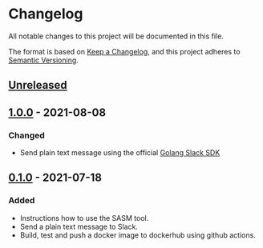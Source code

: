 # Changelog

All notable changes to this project will be documented in this file.

The format is based on [Keep a Changelog](https://keepachangelog.com/en/1.0.0/),
and this project adheres to [Semantic Versioning](https://semver.org/spec/v2.0.0.html).

## [Unreleased]

## [1.0.0] - 2021-08-08

### Changed

- Send plain text message using the official [Golang Slack SDK](https://github.com/slack-go/slack)

## [0.1.0] - 2021-07-18

### Added

- Instructions how to use the SASM tool.
- Send a plain text message to Slack.
- Build, test and push a docker image to dockerhub using github actions.

[Unreleased]: https://github.com/030/sasm/compare/1.0.0...HEAD
[1.0.0]: https://github.com/030/sasm/compare/0.1.0...1.0.0
[0.1.0]: https://github.com/030/sasm/releases/tag/0.1.0
